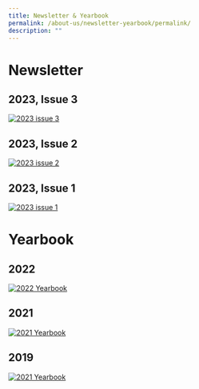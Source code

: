 ```yaml
---
title: Newsletter & Yearbook
permalink: /about-us/newsletter-yearbook/permalink/
description: ""
---
```

Newsletter
========


2023, Issue 3
----

[![2023 issue 3](/images/the%20mayflower%20promise%20(issue%203,%202023)%20cover.png)](https://issuu.com/mayflowersec/docs/the_mayflower_promise_issue_3_2023_final?fr=sMDE0YTY2MzQ5NTI)


2023, Issue 2
----

[![2023 issue 2](/images/tmp%20cover%20(full).png)](https://issuu.com/mayflowersec/docs/the_mayflower_promise_issue_2_2023_?fr=sOTA2NzY2MzQ5NTI)


2023, Issue 1
----
[![2023 issue 1](/images/the%20mayflower%20promise%20(issue%201,%202023)%20cover.png)](https://issuu.com/mayflowersec/docs/the_mayflower_promise_issue_1_2023_?fr=sOGQyZjU4NTAzNjI)


Yearbook
========

2022
----
[![2022 Yearbook](/images/yearbook%202022.png)](https://issuu.com/mayflowersec/docs/mfss_eyrbk2022?fr=sNGQ3YzU4NTAzNjI)


2021
----
[![2021 Yearbook](/images/2021.jpg)](https://issuu.com/mayflowersec/docs/mayflower_sec_yearbook_2021?fr=sMWI4NDU4NTAzNjI)


2019
----
[![2021 Yearbook](/images/2019.jpg)](https://issuu.com/mayflowersec/docs/mayflower-yearbook_2019?fr=sM2E5ZjU4NTAzNjI)